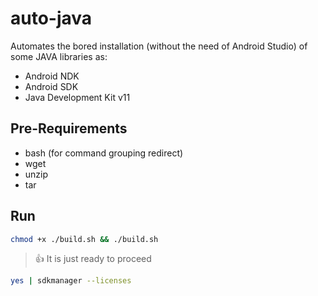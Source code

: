 # auto-java
Automates the bored installation (without the need of Android Studio) of some JAVA libraries as:
 - Android NDK
 - Android SDK
 - Java Development Kit v11

## Pre-Requirements
 - bash (for command grouping redirect)
 - wget
 - unzip
 - tar

## Run
```sh
chmod +x ./build.sh && ./build.sh
```

> :+1: It is just ready to proceed
```sh
yes | sdkmanager --licenses
```
